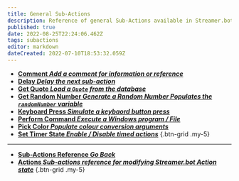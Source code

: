```yaml
---
title: General Sub-Actions
description: Reference of general Sub-Actions available in Streamer.bot
published: true
date: 2022-08-25T22:24:06.462Z
tags: subactions
editor: markdown
dateCreated: 2022-07-10T18:53:32.059Z
---
```


* [**Comment *Add a comment for information or reference***](/Sub-Actions/Comment)
* [**Delay *Delay the next sub-action***](/Sub-Actions/Delay)
* [**Get Quote *Load a `Quote` from the database***](/Sub-Actions/Get-Quote)
* [**Get Random Number *Generate a Random Number* *Populates the `randomNumber` variable***](/Sub-Actions/Get-Random-Number)
* [**Keyboard Press *Simulate a keybaord button press***](/Sub-Actions/Keyboard-Press)
* [**Perform Command *Execute a Windows program / File***](/Sub-Actions/Perform-Command)
* [**Pick Color *Populate colour conversion arguments***](/Sub-Actions/Pick-Color)
* [**Set Timer State *Enable / Disable timed actions***](/Sub-Actions/Set-Timer-State)
{.btn-grid .my-5}

---

- [<i class="mdi mdi-chevron-left"></i>**Sub-Actions Reference *Go Back***](/en/Sub-Actions)
- [<i class="mdi mdi-lightning-bolt primary--text"></i> **Actions *Sub-actions reference for modifying Streamer.bot Action state***](/en/Sub-Actions/Actions)
{.btn-grid .my-5}